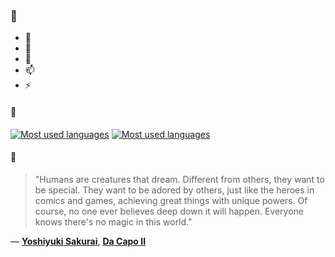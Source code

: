 ### 👋

- 🔭
- 🌱
- 💬
- 📫
- ⚡

#### 🧏

[![Most used languages](https://github-readme-stats-aynah.vercel.app/api/top-langs/?username=aynh&theme=solarized-dark&langs_count=6&layout=compact&hide_title=true)](https://github.com/anuraghazra/github-readme-stats#gh-dark-mode-only)
[![Most used languages](https://github-readme-stats-aynah.vercel.app/api/top-langs/?username=aynh&theme=solarized-light&langs_count=6&layout=compact&hide_title=true)](https://github.com/anuraghazra/github-readme-stats#gh-light-mode-only)

#### 💬

> "Humans are creatures that dream. Different from others, they want to be special. They want to be adored by others, just like the heroes in comics and games, achieving great things with unique powers. Of course, no one ever believes deep down it will happen. Everyone knows there's no magic in this world."

&mdash; [**Yoshiyuki Sakurai**](https://myanimelist.net/character.php?q=Yoshiyuki%20Sakurai&cat=character), [**Da Capo II**](https://myanimelist.net/search/all?q=Da%20Capo%20II&cat=all)
